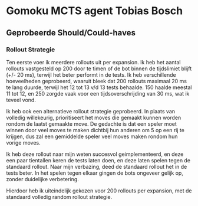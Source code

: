 # Gomoku MCTS agent Tobias Bosch

## Geprobeerde Should/Could-haves

### Rollout Strategie

Ten eerste voer ik meerdere rollouts uit per expansion.
Ik heb het aantal rollouts vastgesteld op 200 door te timen of de bot binnen de tijdslimiet blijft (+/- 20 ms),
terwijl het beter performt in de tests. Ik heb verschillende hoeveelheden geprobeerd, waaruit bleek dat 200 rollouts
maximaal 20 ms te lang duurde, terwijl het 12 tot 13 v/d 13 tests behaalde. 150 haalde meestal 11 tot 12, en 250 zorgde vaak voor een 
tijdsoverschrijding van 30 ms, wat ik teveel vond.

Ik heb ook een alternatieve rollout strategie geprobeerd.
In plaats van volledig willekeurig, prioritiseert het moves die gemaakt kunnen worden
rondom de laatst gemaakte move.
De gedachte is dat een speler moet winnen door veel moves te maken dichtbij hun anderen om 5 op een rij te krijgen,
dus zal een gemiddelde speler veel moves maken rondom hun vorige moves.

Ik heb deze rollout naar mijn weten succesvol geimplementeerd, en deze een paar tientallen keren de tests laten doen,
en deze laten spelen tegen de standaard rollout. Naar mijn verbazing, deed de standaard rollout het in de tests beter.
In het spelen tegen elkaar gingen de bots ongeveer gelijk op, zonder duidelijke verbetering.

Hierdoor heb ik uiteindelijk gekozen voor 200 rollouts per expansion, met de standaard volledig random rollout strategie.